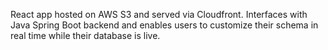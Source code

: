 React app hosted on AWS S3 and served via Cloudfront. Interfaces with Java Spring Boot backend and enables users to customize their schema in real time while their database is live.
